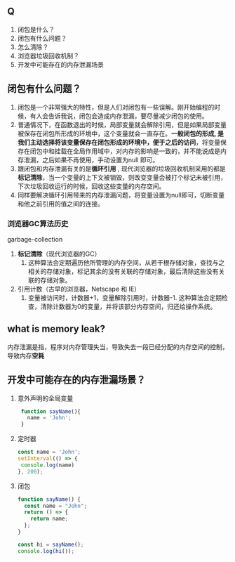 ## Q

1. 闭包是什么？
2. 闭包有什么问题？
3. 怎么清除？
4. 浏览器垃圾回收机制？
6. 开发中可能存在的内存泄漏场景


## 闭包有什么问题？

1. 闭包是一个非常强大的特性，但是人们对闭包有一些误解。刚开始编程的时候，有人会告诉我说，闭包会造成内存泄漏，要尽量减少闭包的使用。
2. 普通情况下，在函数退出的时候，局部变量就会解除引用，但是如果局部变量被保存在闭包所形成的环境中，这个变量就会一直存在。**一般闭包的形成, 是我们主动选择将该变量保存在闭包形成的环境中，便于之后的访问**，将变量保存在闭包中和挂载在全局作用域中，对内存的影响是一致的，并不能说成是内存泄漏，之后如果不再使用，手动设置为null 即可。
3. 跟闭包和内存泄漏有关的是**循环引用** , 现代浏览器的垃圾回收机制采用的都是**标记清除**，当一个变量的上下文被销毁，则改变变量会被打个标记未被引用，下次垃圾回收运行的时候，回收这些变量的内存空间。
4. 同样要解决循环引用带来的内存泄漏问题，将变量设置为null即可，切断变量和他之前引用的值之间的连接。




### 浏览器GC算法历史

garbage-collection

1. **标记清除**（现代浏览器的GC）
   1. 这种算法会定期遍历他所管理的内存空间，从若干根存储对象，查找与之相关的存储对象，标记其余的没有关联的存储对象，最后清除这些没有关联的存储对象。
2. 引用计数（古早的浏览器，Netscape 和 IE）
   1. 变量被访问时，计数器+1，变量解除引用时，计数器-1. 这种算法会定期检查，清除计数器为0的变量，并将该部分内存空间，归还给操作系统。



## what is memory leak?

内存泄漏是指，程序对内存管理失当，导致失去一段已经分配的内存空间的控制，导致内存**空耗**


## 开发中可能存在的内存泄漏场景？


1. 意外声明的全局变量
   ```js
    function sayName(){
      name = 'John';
    }
   ```
2. 定时器
   ```js
   const name = 'John';
   setInterval(() => {
    console.log(name)
   }, 200);
   ```
3. 闭包
   ```js
   function sayName() {
     const name = "John";
     return () => {
       return name;
     };
   }

   const hi = sayName();
   console.log(hi());
   ```